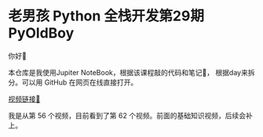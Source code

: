 # 老男孩 Python 全栈开发第29期  PyOldBoy

你好👋

本仓库是我使用Jupiter NoteBook，根据该课程敲的代码和笔记📒，
根据day来拆分。可以用 GitHub 在网页在线直接打开。

[视频链接🔗](https://www.bilibili.com/video/BV1QE41147hU)

我是从第 56 个视频，目前看到了第 62 个视频。前面的基础知识视频，后续会补上。
